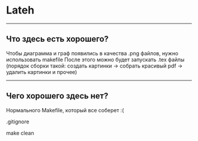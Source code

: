 # Lateh

____

## Что здесь есть хорошего?

Чтобы диаграмма и граф появились в качества .png файлов, нужно использовать makefile
После этого можно будет запускать .tex файлы (порядок сборки такой: создать картинки -> собрать красивый pdf -> удалить картинки и прочее)

____

## Чего хорошего здесь нет?

Нормального Makefile, который все соберет :(

.gitignore

make clean
